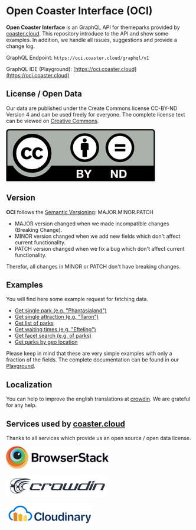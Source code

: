 # Open Coaster Interface (OCI)
**Open Coaster Interface** is an GraphQL API for themeparks provided by [coaster.cloud](https://coaster.cloud). This repository
introduce to the API and show some examples. In addition, we handle all issues, suggestions and provide a change log.

GraphQL Endpoint: `https://oci.coaster.cloud/graphql/v1`

GraphQL IDE (Playground): [https://oci.coaster.cloud](https://oci.coaster.cloud)

## License / Open Data
Our data are published under the Create Commons license CC-BY-ND Version 4 and can be used freely for everyone. 
The complete license text can be viewed on [Creative Commons](https://creativecommons.org/licenses/by-nd/4.0/). 

![CC-BY-ND 4](./images/license.png)

## Version
**OCI** follows the [Semantic Versioning](https://semver.org/): MAJOR.MINOR.PATCH
- MAJOR version changed when we made incompatible changes (Breaking Change).
- MINOR version changed when we add new fields which don't affect current functionality.
- PATCH version changed when we fix a bug which don't affect current functionality.

Therefor, all changes in MINOR or PATCH don't have breaking changes.

## Examples
You will find here some example request for fetching data.

* [Get single park (e.g. "Phantasialand")](./examples/single_park.md)
* [Get single attraction (e.g. "Taron")](./examples/single_attraction.md)
* [Get list of parks](./examples/list_park.md)
* [Get waiting times (e.g. "Efteling")](./examples/waiting_times.md)
* [Get facet search (e.g. of parks)](./examples/facet_park.md)
* [Get parks by geo location](./examples/location_filter.md)

Please keep in mind that these are very simple examples with only a fraction of the fields.
The complete documentation can be found in our [Playground](https://oci.coaster.cloud).

## Localization
You can help to improve the english translations at [crowdin](https://crowdin.com/project/coastercloud). We are grateful for any help.

## Services used by [coaster.cloud](https://coaster.cloud)
Thanks to all services which provide us an open source / open data license.

<a href="https://www.browserstack.com"><img src="./images/browserstack.png" width="277" height="60"></a>

<a href="https://crowdin.com"><img src="./images/crowdin.png" width="276" height="60"></a>

<a href="https://cloudinary.com"><img src="./images/cloudinary.png" width="236" height="60"></a>
